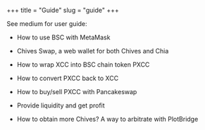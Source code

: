 +++
title = "Guide"
slug = "guide"
+++

See medium for user guide:

- How to use BSC with MetaMask

- Chives Swap, a web wallet for both Chives and Chia

- How to wrap XCC into BSC chain token PXCC

- How to convert PXCC back to XCC

- How to buy/sell PXCC with Pancakeswap

- Provide liquidity and get profit

- How to obtain more Chives? A way to arbitrate with PlotBridge
